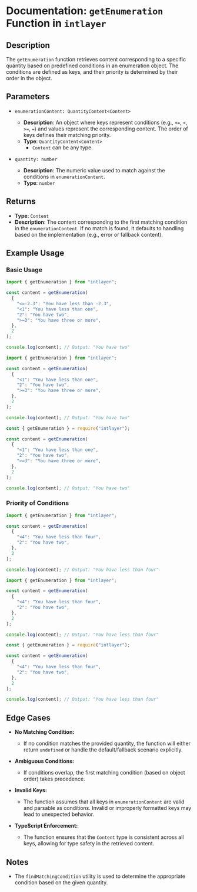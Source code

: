 # Documentation: `getEnumeration` Function in `intlayer`

## Description

The `getEnumeration` function retrieves content corresponding to a specific quantity based on predefined conditions in an enumeration object. The conditions are defined as keys, and their priority is determined by their order in the object.

## Parameters

- `enumerationContent: QuantityContent<Content>`

  - **Description**: An object where keys represent conditions (e.g., `<=`, `<`, `>=`, `=`) and values represent the corresponding content. The order of keys defines their matching priority.
  - **Type**: `QuantityContent<Content>`
    - `Content` can be any type.

- `quantity: number`

  - **Description**: The numeric value used to match against the conditions in `enumerationContent`.
  - **Type**: `number`

## Returns

- **Type**: `Content`
- **Description**: The content corresponding to the first matching condition in the `enumerationContent`. If no match is found, it defaults to handling based on the implementation (e.g., error or fallback content).

## Example Usage

### Basic Usage

```typescript codeFormat="typescript"
import { getEnumeration } from "intlayer";

const content = getEnumeration(
  {
    "<=-2.3": "You have less than -2.3",
    "<1": "You have less than one",
    "2": "You have two",
    ">=3": "You have three or more",
  },
  2
);

console.log(content); // Output: "You have two"
```

```javascript codeFormat="esm"
import { getEnumeration } from "intlayer";

const content = getEnumeration(
  {
    "<1": "You have less than one",
    "2": "You have two",
    ">=3": "You have three or more",
  },
  2
);

console.log(content); // Output: "You have two"
```

```javascript codeFormat="commonjs"
const { getEnumeration } = require("intlayer");

const content = getEnumeration(
  {
    "<1": "You have less than one",
    "2": "You have two",
    ">=3": "You have three or more",
  },
  2
);

console.log(content); // Output: "You have two"
```

### Priority of Conditions

```typescript codeFormat="typescript"
import { getEnumeration } from "intlayer";

const content = getEnumeration(
  {
    "<4": "You have less than four",
    "2": "You have two",
  },
  2
);

console.log(content); // Output: "You have less than four"
```

```javascript codeFormat="esm"
import { getEnumeration } from "intlayer";

const content = getEnumeration(
  {
    "<4": "You have less than four",
    "2": "You have two",
  },
  2
);

console.log(content); // Output: "You have less than four"
```

```javascript codeFormat="commonjs"
const { getEnumeration } = require("intlayer");

const content = getEnumeration(
  {
    "<4": "You have less than four",
    "2": "You have two",
  },
  2
);

console.log(content); // Output: "You have less than four"
```

## Edge Cases

- **No Matching Condition:**

  - If no condition matches the provided quantity, the function will either return `undefined` or handle the default/fallback scenario explicitly.

- **Ambiguous Conditions:**

  - If conditions overlap, the first matching condition (based on object order) takes precedence.

- **Invalid Keys:**

  - The function assumes that all keys in `enumerationContent` are valid and parsable as conditions. Invalid or improperly formatted keys may lead to unexpected behavior.

- **TypeScript Enforcement:**
  - The function ensures that the `Content` type is consistent across all keys, allowing for type safety in the retrieved content.

## Notes

- The `findMatchingCondition` utility is used to determine the appropriate condition based on the given quantity.
